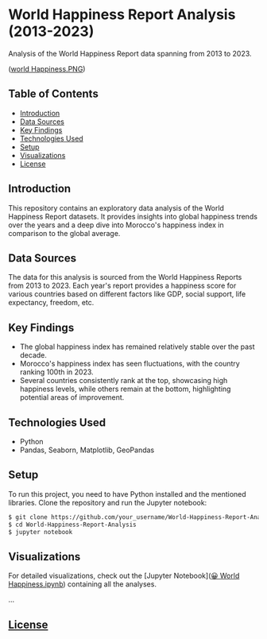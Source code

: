 # World Happiness Report Analysis (2013-2023)

Analysis of the World Happiness Report data spanning from 2013 to 2023.

([world Happiness.PNG](https://github.com/hafidaso/World-Happiness-Report-Analysis-2013-2023-And-Compared-Morocco/blob/bc4741c877dfcd5a27ea07f820cc9ab721ec2c87/world%20Happiness.PNG))

## Table of Contents

- [Introduction](#introduction)
- [Data Sources](#data-sources)
- [Key Findings](#key-findings)
- [Technologies Used](#technologies-used)
- [Setup](#setup)
- [Visualizations](#visualizations)
- [License](#license)

## Introduction

This repository contains an exploratory data analysis of the World Happiness Report datasets. It provides insights into global happiness trends over the years and a deep dive into Morocco's happiness index in comparison to the global average.

## Data Sources

The data for this analysis is sourced from the World Happiness Reports from 2013 to 2023. Each year's report provides a happiness score for various countries based on different factors like GDP, social support, life expectancy, freedom, etc.

## Key Findings

- The global happiness index has remained relatively stable over the past decade.
- Morocco's happiness index has seen fluctuations, with the country ranking 100th in 2023.
- Several countries consistently rank at the top, showcasing high happiness levels, while others remain at the bottom, highlighting potential areas of improvement.

## Technologies Used

- Python
- Pandas, Seaborn, Matplotlib, GeoPandas

## Setup

To run this project, you need to have Python installed and the mentioned libraries. Clone the repository and run the Jupyter notebook:

```bash
$ git clone https://github.com/your_username/World-Happiness-Report-Analysis.git
$ cd World-Happiness-Report-Analysis
$ jupyter notebook

```

## Visualizations

For detailed visualizations, check out the [Jupyter Notebook]([😀 World Happiness.ipynb](https://github.com/hafidaso/World-Happiness-Report-Analysis-2013-2023-And-Compared-Morocco/blob/6a49bb0b0ccef5de078820d9d14580355260fb7d/%F0%9F%98%80%20World%20Happiness.ipynb)) containing all the analyses.

...

## [License]([path_to_license_file](https://github.com/hafidaso/World-Happiness-Report-Analysis-2013-2023-And-Compared-Morocco/blob/82587c55d6d8a4af5ef2942f70c3ee98be9185f5/LICENSE)https://github.com/hafidaso/World-Happiness-Report-Analysis-2013-2023-And-Compared-Morocco/blob/82587c55d6d8a4af5ef2942f70c3ee98be9185f5/LICENSE)
